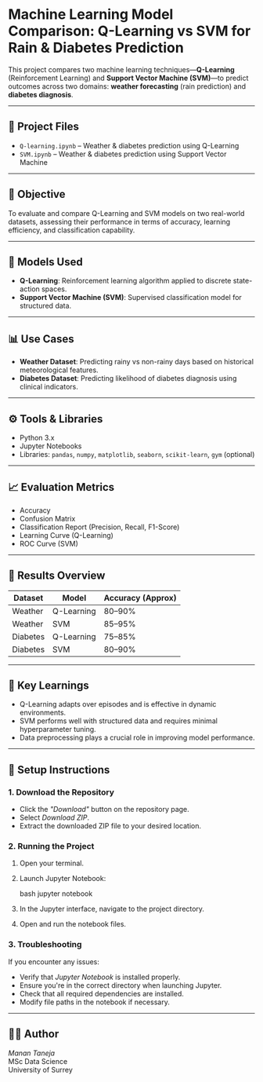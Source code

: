 # Machine Learning Model Comparison: Q-Learning vs SVM for Rain & Diabetes Prediction

This project compares two machine learning techniques—**Q-Learning** (Reinforcement Learning) and **Support Vector Machine (SVM)**—to predict outcomes across two domains: **weather forecasting** (rain prediction) and **diabetes diagnosis**.

---

## 📁 Project Files

- `Q-learning.ipynb` – Weather & diabetes prediction using Q-Learning  
- `SVM.ipynb` – Weather & diabetes prediction using Support Vector Machine  

---

## 🎯 Objective

To evaluate and compare Q-Learning and SVM models on two real-world datasets, assessing their performance in terms of accuracy, learning efficiency, and classification capability.

---

## 🧪 Models Used

- **Q-Learning**: Reinforcement learning algorithm applied to discrete state-action spaces.  
- **Support Vector Machine (SVM)**: Supervised classification model for structured data.

---

## 📊 Use Cases

- **Weather Dataset**: Predicting rainy vs non-rainy days based on historical meteorological features.  
- **Diabetes Dataset**: Predicting likelihood of diabetes diagnosis using clinical indicators.

---

## ⚙ Tools & Libraries

- Python 3.x  
- Jupyter Notebooks  
- Libraries: `pandas`, `numpy`, `matplotlib`, `seaborn`, `scikit-learn`, `gym` (optional)

---

## 📈 Evaluation Metrics

- Accuracy  
- Confusion Matrix  
- Classification Report (Precision, Recall, F1-Score)  
- Learning Curve (Q-Learning)  
- ROC Curve (SVM)

---

## 📝 Results Overview

| Dataset   | Model       | Accuracy (Approx) |
|-----------|-------------|-------------------|
| Weather   | Q-Learning  | 80–90%            |
| Weather   | SVM         | 85–95%            |
| Diabetes  | Q-Learning  | 75–85%            |
| Diabetes  | SVM         | 80–90%            |

---

## 🧠 Key Learnings

- Q-Learning adapts over episodes and is effective in dynamic environments.  
- SVM performs well with structured data and requires minimal hyperparameter tuning.  
- Data preprocessing plays a crucial role in improving model performance.

---

## 🚀 Setup Instructions

### 1. Download the Repository

- Click the *"Download"* button on the repository page.
- Select *Download ZIP*.
- Extract the downloaded ZIP file to your desired location.

### 2. Running the Project

1. Open your terminal.
2. Launch Jupyter Notebook:

   bash
   jupyter notebook
   

3. In the Jupyter interface, navigate to the project directory.
4. Open and run the notebook files.

### 3. Troubleshooting

If you encounter any issues:
- Verify that *Jupyter Notebook* is installed properly.
- Ensure you're in the correct directory when launching Jupyter.
- Check that all required dependencies are installed.
- Modify file paths in the notebook if necessary.

---

## 👨‍💻 Author

*Manan Taneja*  
MSc Data Science  
University of Surrey
